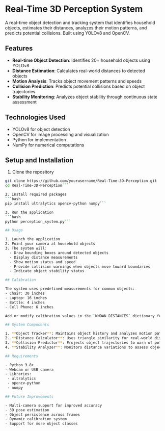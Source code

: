 # Real-Time 3D Perception System

A real-time object detection and tracking system that identifies household objects, estimates their distances, analyzes their motion patterns, and predicts potential collisions. Built using YOLOv8 and OpenCV.

## Features

- **Real-time Object Detection**: Identifies 20+ household objects using YOLOv8
- **Distance Estimation**: Calculates real-world distances to detected objects
- **Motion Analysis**: Tracks object movement patterns and speeds
- **Collision Prediction**: Predicts potential collisions based on object trajectories
- **Stability Monitoring**: Analyzes object stability through continuous state assessment

## Technologies Used

- YOLOv8 for object detection
- OpenCV for image processing and visualization
- Python for implementation
- NumPy for numerical computations

## Setup and Installation

1. Clone the repository
```bash
git clone https://github.com/yourusername/Real-Time-3D-Perception.git
cd Real-Time-3D-Perception```

2. Install required packages
```bash
pip install ultralytics opencv-python numpy```

3. Run the application
```bash
python perception_system.py```

## Usage

1. Launch the application
2. Point your camera at household objects
3. The system will:
  - Draw bounding boxes around detected objects
  - Display distance measurements
  - Show motion status and speed
  - Provide collision warnings when objects move toward boundaries
  - Indicate object stability status

## Calibration

The system uses predefined measurements for common objects:
- Chair: 30 inches
- Laptop: 16 inches
- Bottle: 4 inches
- Cell Phone: 6 inches

Add or modify calibration values in the `KNOWN_DISTANCES` dictionary for other objects.

## System Components

1. **Object Tracker**: Maintains object history and analyzes motion patterns
2. **Distance Calculator**: Uses triangle similarity for real-world distance estimation
3. **Collision Predictor**: Projects object trajectories to warn of potential collisions
4. **Stability Analyzer**: Monitors distance variations to assess object stability

## Requirements

- Python 3.8+
- Webcam or USB camera
- Libraries:
 - ultralytics
 - opencv-python
 - numpy

## Future Improvements

- Multi-camera support for improved accuracy
- 3D pose estimation
- Object persistence across frames
- Dynamic calibration system
- Support for more object classes
